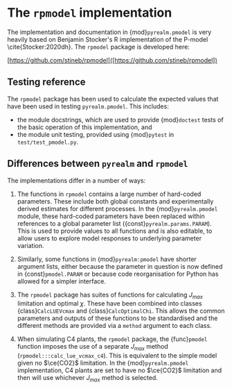 # The `rpmodel` implementation


The implementation and documentation in {mod}`pyrealm.pmodel` is very heavily
based on Benjamin Stocker's R implementation of the P-model
\cite{Stocker:2020dh}. The `rpmodel` package is developed here:

[https://github.com/stineb/rpmodel]([https://github.com/stineb/rpmodel])


## Testing reference

The ``rpmodel`` package has been used to calculate the expected values that 
have been used in testing `pyrealm.pmodel`. This includes:

* the module docstrings, which are used to provide {mod}`doctest` tests of
the basic operation of this implementation, and
* the module unit testing, provided using {mod}`pytest` in `test/test_pmodel.py`.

## Differences between `pyrealm` and `rpmodel`

The implementations differ in a number of ways:

1. The functions in `rpmodel` contains a large number of hard-coded parameters.
   These include both global constants and experimentally derived estimates for
   different processes. In the {mod}`pyrealm.pmodel` module, these hard-coded
   parameters have been replaced within references to a global parameter list
   ({const}`pyrealm.params.PARAM`). This is used to provide values to all
   functions and is also editable, to allow users to explore model responses to
   underlying parameter variation.

2. Similarly, some functions in {mod}`pyrealm:pmodel` have shorter argument
   lists, either because the parameter in question is now defined in
   {const}`pmodel.PARAM` or because code reorganisation for Python has allowed
   for a simpler interface.

3. The `rpmodel` package has suites of functions for calculating $J_{max}$
   limitation and optimal $\chi$. These have been combined into classes
   {class}`CalcLUEVcmax` and {class}`CalcOptimalChi`. This allows the common
   parameters and outputs of these functions to be standardised and the
   different methods are provided via a ``method`` argument to each class.

4. When simulating C4 plants, the `rpmodel` package, the {func}`pmodel` function
   imposes the use of a separate $J_{max}$ method
   (`rpmodel:::calc_lue_vcmax_c4`). This is equivalent to the simple model given
   no $\ce{CO2}$ limitation. In the {mod}`pyrealm.pmodel` implementation, C4
   plants are set to have no $\ce{CO2}$ limitation  and then will use whichever
   $J_{max}$ method is selected.


